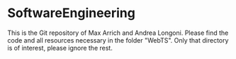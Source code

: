 # SoftwareEngineering
This is the Git repository of Max Arrich and Andrea Longoni. Please find the code and all resources necessary in the folder "WebTS". Only that directory is of interest, please ignore the rest.
